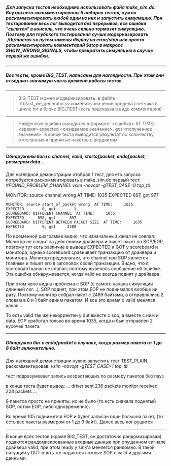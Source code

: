 ##### Для запуска тестов необходимо использовать файл make_sim.do. Внутри него закомментированы 5 наборов тестов, нужно раскомментировать любой один из них и запустить симуляцию. При тестировании весь лог выводится без перерывов, все ошибки "сыпятся" в консоль, что очень сильно тормозит симуляцию. Поэтому для глубокого тестирования лучше модернизировать ./tb/macros.sv путем замены display на error/stop или просто раскомментировать комментарий $stop в макросе SHOW_WRONG_SIGNALS, чтобы прекратить симуляцию в случае первой же ошибки. 
---
##### Все тесты, кроме BIG_TEST, написаны для наглядности. При этом они отъедают значимую часть времени работы тестов.
---
> BIG_TEST можно модернизировать: в файле ./tb/ast_we_generator.sv изменить значение предела счетчика в цикле for в блоке BIG_TEST (есть подсказка в виде комментария)

---
>  Найденные ошибки выводятся в формате:
<ошибка> AT TIME: <время>
expected <ожидаемое значение>, got <полученное значение>`
в конце теста выводится результат по количеству отосланных и принятых пакетов с вердиктом
---
##### Обнаружены баги с channel, valid, startofpacket, endofpacket, размером data...

Для наглядной демонстрации отобрал 1 тест, для его запуска потребуется раскомментировать в make_sim.do первый тест:
*#FOUND_PROBLEM_CHANNEL*
*vsim -novopt -gTEST_CASE=0 top_tb*

 MONITOR: source channel wrong  AT TIME:     1035
EXPECTED      897, got      977
```
MONITOR: source start_of_packet wrong  AT TIME:     1035
EXPECTED        0, got        1
SCOREBOARD: DIFFERENT CHANNEL  AT TIME:     1035
EXPECTED      898, got      897
SCOREBOARD: DIFFERENT BETWEEN PACKET SIZE  AT TIME:     1035
EXPECTED        9, got     2489
```
По временной диаграмме видно, что изначальный канал не совпал. Монитор не следит за действиями драйвера и пишет пакет по SOP/EOP, поэтому тут есть различие в выводе EXPECTED и GOT у scoreboard и монитора, однако scoreboard сравнивает транзакцию от драйвера и монитора. Монитор предполагает, что channel при SOP является главным и пишет его в заголовок своей транзакции.
Видно, что в scoreboard канал не совпал, поэтому вывелось сообщение об ошибке. Эта ошибка обнаруживается, когда valid не всегда поднят у драйвера.

При этом явно видна проблема с SOP (с самого начала симуляции длинный лог...). SOP поднят, при этом EOP не поднимался вообще ни разу. Поэтому монитор собрал пакет с 2489 байтами, а отправлялись 2 словам в 8 и 1 байт одним пакетом. И все это время с valid менялся канал...

То есть valid так же некорректен у dut вместе с sop, а вместе с ним и data. EOP сработал только во время 1035, когда и был отправлен 2 кусочек пакета.

---
##### Обнаружен баг с endofpacket в случаях, когда размер пакета от 1 до 8 байт включительно.

Для наглядной демонстрации нужно запустить тест TEST_PLAIN, раскомментировав:
*vsim -novopt -gTEST_CASE=1 top_tb*

тест подразумевает запись возрастающих по размеру пакетов без пауз

в конце теста будет вывод:
...
driver sent         236 packets
monitor received         228 packets
...

8 пакетов просто не приняты, их не было (то есть сначала поднятый SOP, потом EOP, либо одновременно).

Во время 105 поднимется EOP и будет записан один большой пакет, (то есть все пакеты размером от 1 до 9 байт). Далее весь лог рушится

---
В конце всех тестов (кроме BIG_TEST, он достаточно рандомизирован) подаются рандомизированные входные данные при опущенном сигнале драйвера valid, при этом ready у sink'a меняется рандомно. В такой ситуации у DUT опять же подаются ложные SOP с valid и другими данными. 
